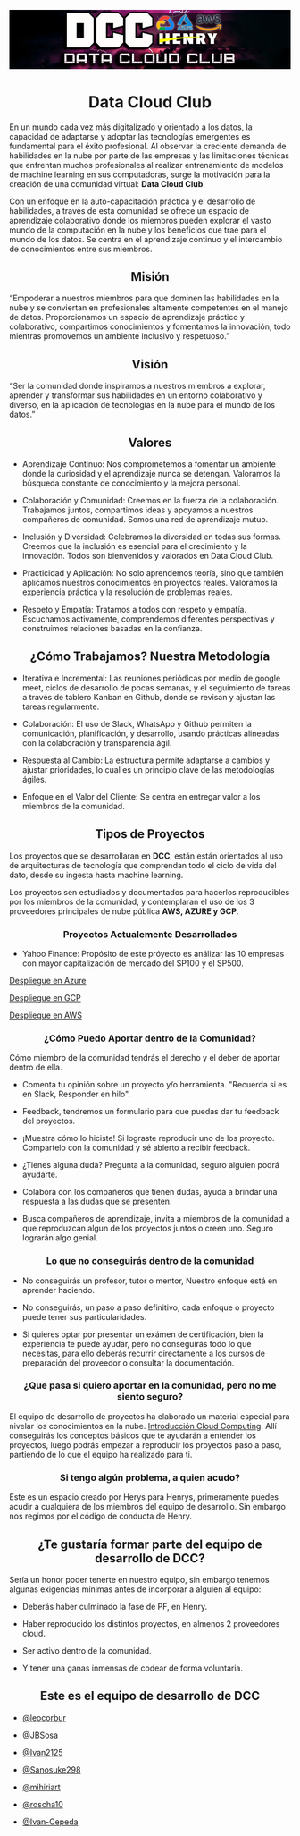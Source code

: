 ![](https://github.com/mihiriart/Data_Cloud_Club-DCC/blob/main/img/BANNER.jpg?raw=true)
<h1 align="center"> Data Cloud Club </h1>

En un mundo cada vez más digitalizado y orientado a los datos, la capacidad de adaptarse y adoptar las tecnologías emergentes es fundamental para el éxito profesional. Al observar la creciente demanda de habilidades en la nube por parte de las empresas y las limitaciones técnicas que enfrentan muchos profesionales al realizar entrenamiento de modelos de machine learning en sus computadoras, surge la motivación para la creación de una comunidad virtual: **Data Cloud Club**. 

Con un enfoque en la auto-capacitación práctica y el desarrollo de habilidades, a través de esta comunidad se ofrece un espacio de aprendizaje colaborativo donde los miembros pueden explorar el vasto mundo de la computación en la nube y los beneficios que trae para el mundo de los datos. Se centra en el aprendizaje continuo y el intercambio de conocimientos entre sus miembros. 

<h2 align="center">Misión</h2>

“Empoderar a nuestros miembros para que dominen las habilidades en la nube y se conviertan en profesionales altamente competentes en el manejo de datos. Proporcionamos un espacio de aprendizaje práctico y colaborativo, compartimos conocimientos y fomentamos la innovación, todo mientras promovemos un ambiente inclusivo y respetuoso.”

<h2 align="center">Visión</h2>

“Ser la comunidad donde inspiramos a nuestros miembros a explorar, aprender y transformar sus habilidades en un entorno colaborativo y diverso, en la aplicación de tecnologías en la nube para el mundo de los datos.”

<h2 align="center">Valores</h2>

- Aprendizaje Continuo: Nos comprometemos a fomentar un ambiente donde la curiosidad y el aprendizaje nunca se detengan. Valoramos la búsqueda constante de conocimiento y la mejora personal.

- Colaboración y Comunidad: Creemos en la fuerza de la colaboración. Trabajamos juntos, compartimos ideas y apoyamos a nuestros compañeros de comunidad. Somos una red de aprendizaje mutuo.

- Inclusión y Diversidad: Celebramos la diversidad en todas sus formas. Creemos que la inclusión es esencial para el crecimiento y la innovación. Todos son bienvenidos y valorados en Data Cloud Club.

- Practicidad y Aplicación: No solo aprendemos teoría, sino que también aplicamos nuestros conocimientos en proyectos reales. Valoramos la experiencia práctica y la resolución de problemas reales.

- Respeto y Empatía: Tratamos a todos con respeto y empatía. Escuchamos activamente, comprendemos diferentes perspectivas y construimos relaciones basadas en la confianza.

<h2 align="center">¿Cómo Trabajamos? Nuestra Metodología</h2>

- Iterativa e Incremental: Las reuniones periódicas por medio de google meet, ciclos de desarrollo de pocas semanas, y el seguimiento de tareas a través de tablero Kanban en Github, donde se revisan y ajustan las tareas regularmente.

- Colaboración: El uso de Slack, WhatsApp y Github permiten la comunicación, planificación, y desarrollo, usando prácticas alineadas con la colaboración y transparencia ágil.

- Respuesta al Cambio: La estructura permite adaptarse a cambios y ajustar prioridades, lo cual es un principio clave de las metodologías ágiles.

- Enfoque en el Valor del Cliente: Se centra en entregar valor a los miembros de la comunidad.

<h2 align="center">Tipos de Proyectos</h2>

Los proyectos que se desarrollaran en **DCC**, están están orientados al uso de arquitecturas de tecnología que comprendan todo el ciclo de vida del dato, desde su ingesta hasta machine learning.
 
Los proyectos sen estudiados y documentados para hacerlos reproducibles por los miembros de la comunidad, y contemplaran el uso de los 3 proveedores principales de nube pública **AWS, AZURE y GCP**.

<h3 align="center">Proyectos Actualemente Desarrollados</h3>

- Yahoo Finance: Propósito de este próyecto es análizar las 10 empresas con mayor capitalización de mercado del SP100 y el SP500. 

[Despliegue en Azure](https://github.com/roscha10/Azure_DCC/blob/main/README.md)

[Despliegue en GCP]()

[Despliegue en AWS]()

<h3 align="center">¿Cómo Puedo Aportar dentro de la Comunidad?</h3>

Cómo miembro de la comunidad tendrás el derecho y el deber de aportar dentro de ella. 

- Comenta tu opinión sobre un proyecto y/o herramienta. "Recuerda si es en Slack, Responder en hilo".

- Feedback, tendremos un formulario para que puedas dar tu feedback del proyectos. 

- ¡Muestra cómo lo hiciste! Si lograste reproducir uno de los proyecto. Compartelo con la comunidad y sé abierto a recibir feedback. 

- ¿Tienes alguna duda? Pregunta a la comunidad, seguro alguien podrá ayudarte.

- Colabora con los compañeros que tienen dudas, ayuda a brindar una respuesta a las dudas que se presenten.

- Busca compañeros de aprendizaje, invita a miembros de la comunidad a que reproduzcan algun de los proyectos juntos o creen uno. Seguro lograrán algo genial.

<h3 align="center">Lo que no conseguirás dentro de la comunidad</h3>

- No conseguirás un profesor, tutor o mentor, Nuestro enfoque está en aprender haciendo.

- No conseguirás, un paso a paso definitivo, cada enfoque o proyecto puede tener sus particularidades. 

- Si quieres optar por presentar un exámen de certificación, bien la experiencia te puede ayudar, pero no conseguirás todo lo que necesitas, para ello deberás recurrir directamente a los cursos de preparación del proveedor o consultar la documentación. 

<h3 align="center">¿Que pasa si quiero aportar en la comunidad, pero no me siento seguro?</h3>

El equipo de desarrollo de proyectos ha elaborado un material especial para nivelar los conocimientos en la nube. [Introducción Cloud Computing](). Allí conseguirás los conceptos básicos que te ayudarán a entender los proyectos, luego podrás empezar a reproducir los proyectos paso a paso, partiendo de lo que el equipo ha realizado para ti.

<h3 align="center">Si tengo algún problema, a quien acudo?</h3>

Este es un espacio creado por Herys para Henrys, primeramente puedes acudir a cualquiera de los miembros del equipo de desarrollo. Sin embargo nos regimos por el código de conducta de Henry.

<h2 align="center">¿Te gustaría formar parte del equipo de desarrollo de DCC?</h2>

Sería un honor poder tenerte en nuestro equipo, sin embargo tenemos algunas exigencias mínimas antes de incorporar a alguien al equipo:

- Deberás haber culminado la fase de PF, en Henry.

- Haber reproducido los distintos proyectos, en almenos 2 proveedores cloud. 

- Ser activo dentro de la comunidad. 

- Y tener una ganas inmensas de codear de forma voluntaria.

<h2 align="center">Este es el equipo de desarrollo de DCC</h2>

- [@leocorbur](https://github.com/leocorbur)

- [@JBSosa](https://github.com/JBSosa)

- [@Ivan2125](https://github.com/Ivan2125)

- [@Sanosuke298](https://github.com/Sanosuke298)

- [@mihiriart](https://github.com/mihiriart)

- [@roscha10](https://github.com/roscha10)

- [@Ivan-Cepeda](https://github.com/Ivan-Cepeda)











